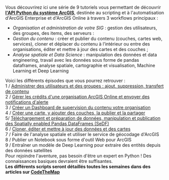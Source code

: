Vous découvrirez ici une série de 9 tutoriels vous permettant de découvrir **[l'API Python du système ArcGIS](https://developers.arcgis.com/python/)**, destinée au scripting et à l'automatisation d'ArcGIS Enterprise et d'ArcGIS Online à travers 3 workflows principaux :  
+ *Organisation et administration de votre SIG* : gestion des utilisateurs, des groupes, des items, des serveurs :
+ *Gestion du contenu* : créer et publier du contenu (couches, cartes web, services), cloner et déplacer du contenu à l’intérieur ou entre des organisations, éditer et mettre à jour des cartes et des couches ;
+ *Analyse spatiale et Data Science* : manipulation des données et data engineering, travail avec les données sous forme de pandas dataframes, analyse spatiale, cartographie et visualisation, Machine Learning et Deep Learning  

Voici les différents épisodes que vous pourrez retrouver :  
1 / [Administrer des utilisateurs et des groupes : ajout, suppression, transfert de contenu](https://github.com/JapaLenos/Python-in-ArcGIS/tree/main/Prise-en-main-API-Python/Tuto1-admin-utilisateurs-groupes)   
2 / [Gérer les crédits d'une organisation ArcGIS Online et envoyer des notifications d'alerte](https://github.com/JapaLenos/Python-in-ArcGIS/tree/main/Prise-en-main-API-Python/Tuto2-admin-credits-notifications-tasks)  
3 / [Créer un Dashboard de supervision du contenu votre organisation](https://github.com/JapaLenos/Python-in-ArcGIS/tree/main/Prise-en-main-API-Python/Tuto3-admin-metriques-dashboard-supervision)  
4 / [Créer une carte, y ajouter des couches, la publier et la partager](https://github.com/JapaLenos/Python-in-ArcGIS/tree/main/Prise-en-main-API-Python/Tuto4-contenu-creation-publication-carte)  
5/  [Téléchargement et préparation de données, manipulation et publication des Spatially enabled Pandas DataFrames (SeDF)](https://github.com/JapaLenos/Python-in-ArcGIS/tree/main/Prise-en-main-API-Python/Tuto5-contenu-preparation-donnees-sedf)  
6 / [Cloner, éditer et mettre à jour des données et des cartes](https://github.com/JapaLenos/Python-in-ArcGIS/tree/main/Prise-en-main-API-Python/Tuto6-contenu-clonage-miseajour-donnees)   
7 / Faire de l'analyse spatiale et utiliser le service de géocodage d'ArcGIS  
8 / Publier un Notebook sous forme d'outil Web pour ArcGIS  
9 / Entraîner un modèle de Deep Learning pour extraire des entités depuis des données satellites  
Pour rejoindre l'aventure, pas besoin d'être un expert en Python ! Des connaissances basiques devraient être suffisantes.  
**Les différents scripts seront détaillés toutes les semaines dans des articles sur [CodeTheMap](https://codethemap.fr)**
